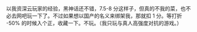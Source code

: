 <p>以我资深云玩家的经验，黑神话还不错，7.5-8 分这样子，但真的不我的菜，也不必去网吧玩一下了。不过如果想以国产的名义来绑架我，那就扣 1 分。等打折 -50% 的时候入个正，收藏一下。不玩。（我只玩与真人高强度对抗的游戏。）</p>